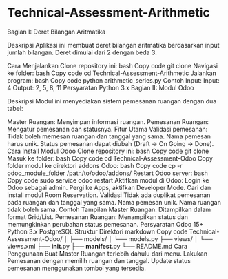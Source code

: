 # Technical-Assessment-Arithmetic

Bagian I: Deret Bilangan Aritmatika

Deskripsi
Aplikasi ini membuat deret bilangan aritmatika berdasarkan input jumlah bilangan. Deret dimulai dari 2 dengan beda 3.

Cara Menjalankan
Clone repository ini:
bash
Copy code
git clone <repository-link>
Navigasi ke folder:
bash
Copy code
cd Technical-Assessment-Arithmetic
Jalankan program:
bash
Copy code
python arithmetic_series.py
Contoh Input:
Input: 4
Output: 2, 5, 8, 11
Persyaratan
Python 3.x
Bagian II: Modul Odoo

Deskripsi
Modul ini menyediakan sistem pemesanan ruangan dengan dua tabel:

Master Ruangan: Menyimpan informasi ruangan.
Pemesanan Ruangan: Mengatur pemesanan dan statusnya.
Fitur Utama
Validasi pemesanan:
Tidak boleh memesan ruangan dan tanggal yang sama.
Nama pemesan harus unik.
Status pemesanan dapat diubah (Draft → On Going → Done).
Cara Install Modul Odoo
Clone repository ini:
bash
Copy code
git clone <repository-link>
Masuk ke folder:
bash
Copy code
cd Technical-Assessment-Odoo
Copy folder modul ke direktori addons Odoo:
bash
Copy code
cp -r odoo_module_folder /path/to/odoo/addons/
Restart Odoo server:
bash
Copy code
sudo service odoo restart
Aktifkan modul di Odoo:
Login ke Odoo sebagai admin.
Pergi ke Apps, aktifkan Developer Mode.
Cari dan install modul Room Reservation.
Validasi
Tidak ada duplikat pemesanan pada ruangan dan tanggal yang sama.
Nama pemesan unik.
Nama ruangan tidak boleh sama.
Contoh Tampilan
Master Ruangan: Ditampilkan dalam format Grid/List.
Pemesanan Ruangan: Menampilkan status dan memungkinkan perubahan status pemesanan.
Persyaratan
Odoo 15+
Python 3.x
PostgreSQL
Struktur Direktori
markdown
Copy code
Technical-Assessment-Odoo/
│
├── models/
│   └── models.py
├── views/
│   └── views.xml
├── __init__.py
├── __manifest__.py
└── README.md
Cara Penggunaan
Buat Master Ruangan terlebih dahulu dari menu.
Lakukan Pemesanan dengan memilih ruangan dan tanggal.
Update status pemesanan menggunakan tombol yang tersedia.
